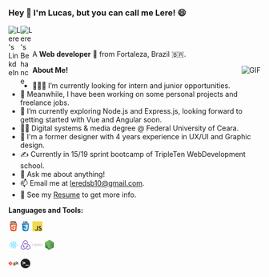 <h3 title="hehehe"> Hey 👋 I'm Lucas, but you can call me Lere! 😄</h3>

<a href="https://www.linkedin.com/in/lucas-iere-a197a5154/">
  <img align="left" alt="Lere's LinkdeIn" width="24px" src="https://cdn.jsdelivr.net/npm/simple-icons@v3/icons/linkedin.svg" />
</a>
<a href="https://www.behance.net/lucasbanko6416">
  <img align="left" alt="Lere's Behance" width="24px" src="https://cdn-icons-png.flaticon.com/512/51/51916.png" />
</a>



<br />
<br />

A **Web developer** 🚀 from Fortaleza, Brazil 🇧🇷.
 
  <img align="right" alt="GIF" src="https://i.giphy.com/media/v1.Y2lkPTc5MGI3NjExOXZqaDFsMHBkNW5xc25ua3U1ZGZ5OG8wYXB0NHpoNTd0dHMwOWljNiZlcD12MV9pbnRlcm5hbF9naWZfYnlfaWQmY3Q9Zw/o0vwzuFwCGAFO/giphy.gif" />

**About Me!**

- 👨🏽‍💻 I’m currently looking for intern and junior opportunities.
- 🌳 Meanwhile, I have been working on some personal projects and freelance jobs. 
- 🌱 I’m currently exploring Node.js and Express.js, looking forward to getting started with Vue and Angular soon.
- 👨‍🎓 Digital systems & media degree @ Federal University of Ceara.
- 📐 I'm a former designer with 4 years experience in UX/UI and Graphic design.
- ✍️ Currently in 15/19 sprint bootcamp of TripleTen WebDevelopment school.
- 💬 Ask me about anything!
- 📫 Email me at [leredsb10@gmail.com](mailto:leredsb10@gmail.com).
- 📝 See my [Resume](https://drive.google.com/file/d/1qbDLUopOXW6cQHfN-8gr9e1tn2_Yx7nf/view?usp=drive_link) to get more info.


**Languages and Tools:**  


<code><img height="20" src="https://raw.githubusercontent.com/github/explore/80688e429a7d4ef2fca1e82350fe8e3517d3494d/topics/html/html.png"></code>
<code><img height="20" src="https://raw.githubusercontent.com/github/explore/80688e429a7d4ef2fca1e82350fe8e3517d3494d/topics/css/css.png"></code>
<code><img height="20" src="https://raw.githubusercontent.com/github/explore/80688e429a7d4ef2fca1e82350fe8e3517d3494d/topics/javascript/javascript.png"></code>

<code><img height="20" src="https://raw.githubusercontent.com/github/explore/80688e429a7d4ef2fca1e82350fe8e3517d3494d/topics/react/react.png"></code>
<code><img height="20" src="https://raw.githubusercontent.com/github/explore/80688e429a7d4ef2fca1e82350fe8e3517d3494d/topics/redux/redux.png"></code>
<code><img height="20" src="https://raw.githubusercontent.com/github/explore/80688e429a7d4ef2fca1e82350fe8e3517d3494d/topics/express/express.png"></code>
<code><img height="20" src="https://raw.githubusercontent.com/github/explore/80688e429a7d4ef2fca1e82350fe8e3517d3494d/topics/nodejs/nodejs.png"></code>

<code><img height="20" src="https://raw.githubusercontent.com/github/explore/80688e429a7d4ef2fca1e82350fe8e3517d3494d/topics/git/git.png"></code>
<code><img height="20" src="https://raw.githubusercontent.com/github/explore/80688e429a7d4ef2fca1e82350fe8e3517d3494d/topics/terminal/terminal.png"></code>

